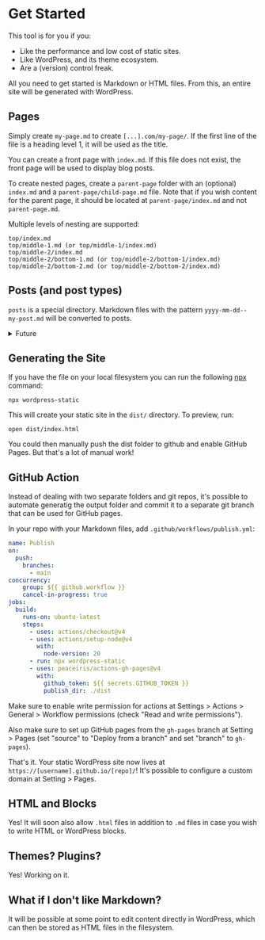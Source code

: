 # Get Started

This tool is for you if you:

* Like the performance and low cost of static sites.
* Like WordPress, and its theme ecosystem.
* Are a (version) control freak.

All you need to get started is Markdown or HTML files. From this, an entire site will be generated with WordPress.

## Pages

Simply create `my-page.md` to create `[...].com/my-page/`. If the first line of the file is a heading level 1, it will be used as the title.

You can create a front page with `index.md`. If this file does not exist, the front page will be used to display blog posts.

To create nested pages, create a `parent-page` folder with an (optional) `index.md` and a `parent-page/child-page.md` file. Note that if you wish content for the parent page, it should be located at `parent-page/index.md` and not `parent-page.md`.

Multiple levels of nesting are supported:

```
top/index.md
top/middle-1.md (or top/middle-1/index.md)
top/middle-2/index.md
top/middle-2/bottom-1.md (or top/middle-2/bottom-1/index.md)
top/middle-2/bottom-2.md (or top/middle-2/bottom-2/index.md)
```

## Posts (and post types)

`posts` is a special directory. Markdown files with the pattern `yyyy-mm-dd--my-post.md` will be converted to posts.

<details>
<summary>Future</summary>
  
  In the future, it will be possible to add posts to the root to be displayed on the front page, and `posts` to be displayed on that sub page.
  
  Also in the future, it will be possible to add a config file to any folder to configure a custom post type. For example:
  
  ```
  shop/config.json
  shop/first-item.md
  shop/second-item.md
  ```
  
  ```json
  {
    "type": "product",
    "label": "Product"
  }
  ```

</details>

## Generating the Site

If you have the file on your local filesystem you can run the following [npx](https://docs.npmjs.com/downloading-and-installing-node-js-and-npm) command:

```
npx wordpress-static
```

This will create your static site in the `dist/` directory. To preview, run:

```
open dist/index.html
```

You could then manually push the dist folder to github and enable GitHub Pages. But that's a lot of manual work!

## GitHub Action

Instead of dealing with two separate folders and git repos, it's possible to automate generatig the output folder and commit it to a separate git branch that can be used for GitHub pages.

In your repo with your Markdown files, add `.github/workflows/publish.yml`:

```yml
name: Publish
on:
  push:
    branches:
      - main
concurrency:
    group: ${{ github.workflow }}
    cancel-in-progress: true
jobs:
  build:
    runs-on: ubuntu-latest
    steps:
      - uses: actions/checkout@v4
      - uses: actions/setup-node@v4
        with:
          node-version: 20
      - run: npx wordpress-static
      - uses: peaceiris/actions-gh-pages@v4
        with:
          github_token: ${{ secrets.GITHUB_TOKEN }}
          publish_dir: ./dist
```

Make sure to enable write permission for actions at Settings > Actions > General > Workflow permissions (check "Read and write permissions").

Also make sure to set up GitHub pages from the `gh-pages` branch at Setting > Pages (set "source" to "Deploy from a branch" and set "branch" to `gh-pages`).

That's it. Your static WordPress site now lives at `https://[username].github.io/[repo]/`! It's possible to configure a custom domain at Setting > Pages.

## HTML and Blocks

Yes! It will soon also allow `.html` files in addition to `.md` files in case you wish to write HTML or WordPress blocks.

## Themes? Plugins?

Yes! Working on it.

## What if I don't like Markdown?

It will be possible at some point to edit content directly in WordPress, which can then be stored as HTML files in the filesystem.






